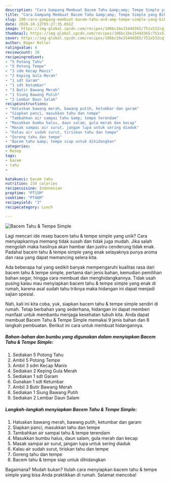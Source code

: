 ```yaml
---
description: "Cara Gampang Membuat Bacem Tahu &amp;amp; Tempe Simple yang Bikin Ngiler"
title: "Cara Gampang Membuat Bacem Tahu &amp;amp; Tempe Simple yang Bikin Ngiler"
slug: 100-cara-gampang-membuat-bacem-tahu-and-amp-tempe-simple-yang-bikin-ngiler
date: 2020-10-12T05:27:35.691Z
image: https://img-global.cpcdn.com/recipes/106bc1be1544d365/751x532cq70/bacem-tahu-tempe-simple-foto-resep-utama.jpg
thumbnail: https://img-global.cpcdn.com/recipes/106bc1be1544d365/751x532cq70/bacem-tahu-tempe-simple-foto-resep-utama.jpg
cover: https://img-global.cpcdn.com/recipes/106bc1be1544d365/751x532cq70/bacem-tahu-tempe-simple-foto-resep-utama.jpg
author: Roger Keller
ratingvalue: 4
reviewcount: 10
recipeingredient:
- "5 Potong Tahu"
- "5 Potong Tempe"
- "3 sdm Kecap Manis"
- "2 Keping Gula Merah"
- "1 sdt Garam"
- "1 sdt Ketumbar"
- "3 Butir Bawang Merah"
- "1 Siung Bawang Putih"
- "2 Lembar Daun Salam"
recipeinstructions:
- "Haluskan bawang merah, bawang putih, ketumbar dan garam"
- "Siapkan panci, masukkan tahu dan tempe"
- "Tambahkan air sampai tahu &amp; tempe terendam"
- "Masukkan bumbu halus, daun salam, gula merah dan kecap"
- "Masak sampai air surut, jangan lupa untuk sering diaduk"
- "Kalau air sudah surut, tiriskan tahu dan tempe"
- "Goreng tahu dan tempe"
- "Bacem tahu &amp; tempe siap untuk dihidangkan"
categories:
- Resep
tags:
- bacem
- tahu
- 

katakunci: bacem tahu  
nutrition: 234 calories
recipecuisine: Indonesian
preptime: "PT15M"
cooktime: "PT46M"
recipeyield: "3"
recipecategory: Lunch

---
```



![Bacem Tahu &amp; Tempe Simple](https://img-global.cpcdn.com/recipes/106bc1be1544d365/751x532cq70/bacem-tahu-tempe-simple-foto-resep-utama.jpg)

Lagi mencari ide resep bacem tahu &amp; tempe simple yang unik? Cara menyiapkannya memang tidak susah dan tidak juga mudah. Jika salah mengolah maka hasilnya akan hambar dan justru cenderung tidak enak. Padahal bacem tahu &amp; tempe simple yang enak selayaknya punya aroma dan rasa yang dapat memancing selera kita.

Ada beberapa hal yang sedikit banyak mempengaruhi kualitas rasa dari bacem tahu &amp; tempe simple, pertama dari jenis bahan, kemudian pemilihan bahan segar, hingga cara membuat dan menghidangkannya. Tidak usah pusing kalau mau menyiapkan bacem tahu &amp; tempe simple yang enak di rumah, karena asal sudah tahu triknya maka hidangan ini dapat menjadi sajian spesial.




Nah, kali ini kita coba, yuk, siapkan bacem tahu &amp; tempe simple sendiri di rumah. Tetap berbahan yang sederhana, hidangan ini dapat memberi manfaat untuk membantu menjaga kesehatan tubuh kita. Anda dapat membuat Bacem Tahu &amp; Tempe Simple memakai 9 jenis bahan dan 8 langkah pembuatan. Berikut ini cara untuk membuat hidangannya.

<!--inarticleads1-->

##### Bahan-bahan dan bumbu yang digunakan dalam menyiapkan Bacem Tahu &amp; Tempe Simple:

1. Sediakan 5 Potong Tahu
1. Ambil 5 Potong Tempe
1. Ambil 3 sdm Kecap Manis
1. Sediakan 2 Keping Gula Merah
1. Sediakan 1 sdt Garam
1. Gunakan 1 sdt Ketumbar
1. Ambil 3 Butir Bawang Merah
1. Sediakan 1 Siung Bawang Putih
1. Sediakan 2 Lembar Daun Salam




<!--inarticleads2-->

##### Langkah-langkah menyiapkan Bacem Tahu &amp; Tempe Simple:

1. Haluskan bawang merah, bawang putih, ketumbar dan garam
1. Siapkan panci, masukkan tahu dan tempe
1. Tambahkan air sampai tahu &amp; tempe terendam
1. Masukkan bumbu halus, daun salam, gula merah dan kecap
1. Masak sampai air surut, jangan lupa untuk sering diaduk
1. Kalau air sudah surut, tiriskan tahu dan tempe
1. Goreng tahu dan tempe
1. Bacem tahu &amp; tempe siap untuk dihidangkan




Bagaimana? Mudah bukan? Itulah cara menyiapkan bacem tahu &amp; tempe simple yang bisa Anda praktikkan di rumah. Selamat mencoba!
